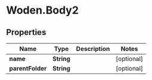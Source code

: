 # Woden.Body2

## Properties
Name | Type | Description | Notes
------------ | ------------- | ------------- | -------------
**name** | **String** |  | [optional] 
**parentFolder** | **String** |  | [optional] 


